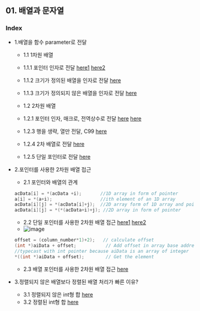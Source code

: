 ## 01. 배열과 문자열
### Index
* 1.배열을 함수 parameter로 전달 
  * 1.1 1차원 배열
  * 1.1.1 포인터 인자로 전달  [here1](https://github.com/csbyun-data/C-Programming/blob/main/chap02/Arrays_and_Strings_in_C/Transfer_one_dimension_pointer1.c) 
[here2](https://github.com/csbyun-data/C-Programming/blob/main/chap02/Arrays_and_Strings_in_C/Transfer_one_dimension_pointer2.c)
   * 1.1.2 크기가 정의된 배열을 인자로 전달 [here](https://github.com/csbyun-data/C-Programming/blob/main/chap02/Arrays_and_Strings_in_C/Transfer_one_dimension1.c)
   * 1.1.3 크기가 정의되지 않은 배열을 인자로 전달 [here](https://github.com/csbyun-data/C-Programming/blob/main/chap02/Arrays_and_Strings_in_C/Transfer_one_dimension2.c)

  * 1.2 2차원 배열
   * 1.2.1 포인터 인자, 매크로, 전역상수로 전달 [here](https://github.com/csbyun-data/C-Programming/blob/main/chap02/Arrays_and_Strings_in_C/Transfer_two_dimension_pointer1.c) [here](https://github.com/csbyun-data/C-Programming/blob/main/chap02/Arrays_and_Strings_in_C/Transfer_two_dimension_pointer2.c)
   * 1.2.3 행을 생략, 열만 전달, C99 [here](https://github.com/csbyun-data/C-Programming/blob/main/chap02/Arrays_and_Strings_in_C/Transfer_two_dimension1.c)
   * 1.2.4 2차 배열로 전달 [here](https://github.com/csbyun-data/C-Programming/blob/main/chap02/Arrays_and_Strings_in_C/Transfer_two_dimension2.c)
   * 1.2.5 단일 포인터로 전달 [here](https://github.com/csbyun-data/C-Programming/blob/main/chap02/Arrays_and_Strings_in_C/Transfer_two_dimension3.c)

* 2.포인터를 사용한 2차원 배열 접근
   * 2.1 포인터와 배열의 관계
  ```c
  acData[i] = *(acData +i);       //1D array in form of pointer
  a[i] = *(a+i);                  //ith element of an 1D array
  acData[i][j] = *(acData[i]+j);  //2D array form of 1D array and pointer
  acData[i][j] = *(*(acData+i)+j); //2D array in form of pointer
  ``` 
   * 2.2 단일 포인터를 사용한 2차원 배열 접근 [here1](https://github.com/csbyun-data/C-Programming/blob/main/chap02/Arrays_and_Strings_in_C/two_dimension_using_pointers.c) [here2](https://github.com/csbyun-data/C-Programming/blob/main/chap02/Arrays_and_Strings_in_C/two_dimension_using_pointers2.c)
   * ![image](https://github.com/user-attachments/assets/0490cef6-23bc-49a6-94e2-6c16aa93a23b)
  ```c
  offset = (column_number*1)+2);   // calculate offset
  (int *)aiData + offset;           // Add offset in array base address
  //typecast with int pointer because aiData is an array of integer
  *((int *)aiData + offset);        // Get the element
  ``` 
   * 2.3 배열 포인터를 사용한 2차원 배열 접근 [here](https://github.com/csbyun-data/C-Programming/blob/main/chap02/Arrays_and_Strings_in_C/two_dimension_using_pointers3.c)
   
* 3.정렬되지 않은 배열보다 정렬된 배열 처리가 빠른 이유?
   * 3.1 정렬되지 않은 int형 합 [here](https://github.com/csbyun-data/C-Programming/blob/main/chap02/Arrays_and_Strings_in_C/Unsorted_Array.c)
   * 3.2 정렬된 int형 합 [here]()
